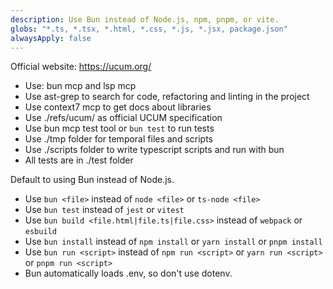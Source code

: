 ```yaml
---
description: Use Bun instead of Node.js, npm, pnpm, or vite.
globs: "*.ts, *.tsx, *.html, *.css, *.js, *.jsx, package.json"
alwaysApply: false
---
```


Official website: https://ucum.org/
* Use: bun mcp and lsp mcp
* Use ast-grep to search for code, refactoring and linting in the project
* Use context7 mcp to get docs about libraries
* Use ./refs/ucum/ as official UCUM specification
* Use bun mcp test tool or `bun test` to run tests
* Use ./tmp folder for temporal files and scripts
* Use ./scripts folder to write typescript scripts and run with bun
* All tests are in ./test folder

Default to using Bun instead of Node.js.

- Use `bun <file>` instead of `node <file>` or `ts-node <file>`
- Use `bun test` instead of `jest` or `vitest`
- Use `bun build <file.html|file.ts|file.css>` instead of `webpack` or `esbuild`
- Use `bun install` instead of `npm install` or `yarn install` or `pnpm install`
- Use `bun run <script>` instead of `npm run <script>` or `yarn run <script>` or `pnpm run <script>`
- Bun automatically loads .env, so don't use dotenv.
